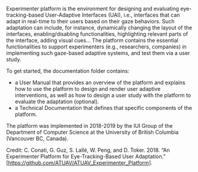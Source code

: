 Experimenter platform is the environment for designing and evaluating eye-tracking-based User-Adaptive Interfaces (UAI), i.e., interfaces that can adapt in real-time to their users based on their gaze behaviors. Such adaptation can include, for instance, dynamically changing the layout of the interfaces, enabling/disabling functionalities, highlighting relevant parts of the interface, adding visual cues… The platform contains the essential functionalities to support experimenters (e.g., researchers, companies) in implementing such gaze-based adaptive systems, and test them via a user study. 

To get started, the documentation folder contains:
- a User Manual that provides an overview of the platform and explains how to use the platform to design and render user adaptive interventions, as well as how to design a user study with the platform to evaluate the adaptation (optional).
- a Technical Documentation that defines that specific components of the platform.

The platform was implemented in 2018-2019 by the IUI Group of the Department of Computer Science at the University of British Columbia (Vancouver BC, Canada).

Credit: C. Conati, G. Guz, S. Lallé, W. Peng, and D. Toker. 2018. “An Experimenter Platform for Eye-Tracking-Based User Adaptation.” [https://github.com/ATUAV/ATUAV_Experimenter_Platform].
